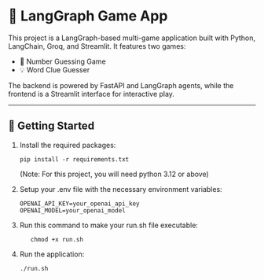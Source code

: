 # 🧠 LangGraph Game App

This project is a LangGraph-based multi-game application built with Python, LangChain, Groq, and Streamlit. It features two games:
- 🔢 Number Guessing Game
- 💡 Word Clue Guesser

The backend is powered by FastAPI and LangGraph agents, while the frontend is a Streamlit interface for interactive play.

---

## 🚀 Getting Started
1. Install the required packages:
   ```
   pip install -r requirements.txt
    ```
   (Note: For this project, you will need python 3.12 or above)
   
2. Setup your .env file with the necessary environment variables:
   ```
   OPENAI_API_KEY=your_openai_api_key
   OPENAI_MODEL=your_openai_model
   ```
3. Run this command to make your run.sh file executable:
    ```
       chmod +x run.sh
    ```
4. Run the application:
   ```
   ./run.sh
   ```

